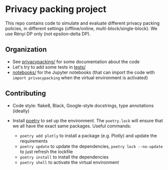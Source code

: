 # Privacy packing project

This repo contains code to simulate and evaluate different privacy packing policies, in different settings (offline/online, multi-block/single-block). We use Rényi DP only (not epsilon-delta DP).

## Organization

-  See [privacypacking/](privacypacking/) for some documentation about the code
-  Let's try to add some tests in [tests/](tests/)
-  [notebooks/](notebooks/) for the Jupyter notebooks (that can import the code with `import privacypacking` when the virtual environment is activated)

## Contributing


- Code style: flake8, Black, Google-style docstrings, type annotations (ideally)

- Install [poetry](https://python-poetry.org/) to set up the environment. The `poetry.lock` will ensure that we all have the exact same packages. Useful commands:
    + `poetry add plotly` to install a package (e.g. Plotly) and update the requirements
    + `poetry update` to update the dependencies, `poetry lock --no-update` to just refresh the lockfile
    + `poetry install` to install the dependencies
    + `poetry shell` to activate the virtual environment



